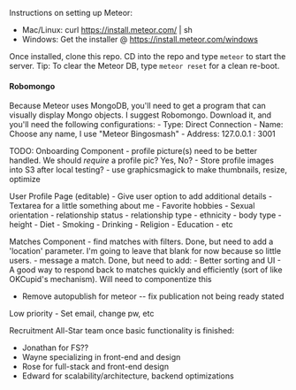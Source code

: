 Instructions on setting up Meteor: 
 - Mac/Linux: curl https://install.meteor.com/ | sh
 - Windows: Get the installer @ https://install.meteor.com/windows

Once installed, clone this repo. CD into the repo and type `meteor` to start the server.
Tip: To clear the Meteor DB, type `meteor reset` for a clean re-boot.

<h4>Robomongo</h4>
Because Meteor uses MongoDB, you'll need to get a program that can visually display Mongo objects.
I suggest Robomongo. Download it, and you'll need the following configurations:
- Type: Direct Connection
- Name: Choose any name, I use "Meteor Bingosmash"
- Address: 127.0.0.1 : 3001

TODO: 
Onboarding Component
    - profile picture(s) need to be better handled. We should *require* a profile pic? Yes, No? 
    - Store profile images into S3 after local testing?
    - use graphicsmagick to make thumbnails, resize, optimize
    
User Profile Page (editable) 
    - Give user option to add additional details 
        - Textarea for a little something about me
        - Favorite hobbies
        - Sexual orientation
        - relationship status
        - relationship type 
        - ethnicity 
        - body type 
        - height
        - Diet
        - Smoking
        - Drinking
        - Religion
        - Education 
        - etc

Matches Component
    - find matches with filters. Done, but need to add a 'location' parameter. I'm going to leave that blank for now because so little users.
    - message a match. Done, but need to add:
    	- Better sorting and UI
    	- A good way to respond back to matches quickly and efficiently (sort of like OKCupid's mechanism). Will need to componentize this

* Remove autopublish for meteor -- fix publication not being ready stated

Low priority
    - Set email, change pw, etc

Recruitment All-Star team once basic functionality is finished:
- Jonathan for FS??
- Wayne specializing in front-end and design
- Rose for full-stack and front-end design
- Edward for scalability/architecture, backend optimizations